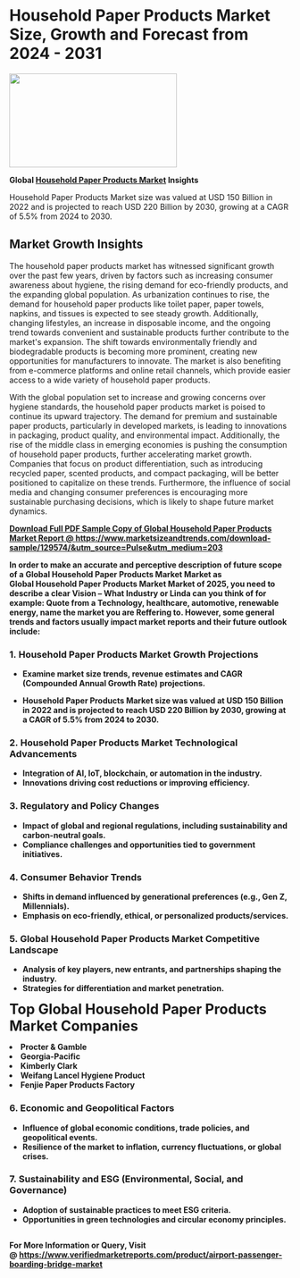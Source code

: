 <H1>Household Paper Products Market Size, Growth and Forecast from 2024 - 2031</H1><img class="aligncenter size-medium wp-image-584254" src="https://thirdeyenews.in/wp-content/uploads/2024/09/Global-Market-Research-300x168.jpeg" alt="" width="300" height="168" /><p><strong>Global&nbsp;<a href="https://www.marketsizeandtrends.com/download-sample/129574/&amp;utm_source=Pulse&amp;utm_medium=203">Household Paper Products Market</a> Insights</strong></p><p>Household Paper Products Market size was valued at USD 150 Billion in 2022 and is projected to reach USD 220 Billion by 2030, growing at a CAGR of 5.5% from 2024 to 2030.</p><p><h2>Market Growth Insights</h2> <p>The household paper products market has witnessed significant growth over the past few years, driven by factors such as increasing consumer awareness about hygiene, the rising demand for eco-friendly products, and the expanding global population. As urbanization continues to rise, the demand for household paper products like toilet paper, paper towels, napkins, and tissues is expected to see steady growth. Additionally, changing lifestyles, an increase in disposable income, and the ongoing trend towards convenient and sustainable products further contribute to the market's expansion. The shift towards environmentally friendly and biodegradable products is becoming more prominent, creating new opportunities for manufacturers to innovate. The market is also benefiting from e-commerce platforms and online retail channels, which provide easier access to a wide variety of household paper products.</p> <p><a href="https://example.com/download-sample" target="_blank"><strong></strong></a></p> <p>With the global population set to increase and growing concerns over hygiene standards, the household paper products market is poised to continue its upward trajectory. The demand for premium and sustainable paper products, particularly in developed markets, is leading to innovations in packaging, product quality, and environmental impact. Additionally, the rise of the middle class in emerging economies is pushing the consumption of household paper products, further accelerating market growth. Companies that focus on product differentiation, such as introducing recycled paper, scented products, and compact packaging, will be better positioned to capitalize on these trends. Furthermore, the influence of social media and changing consumer preferences is encouraging more sustainable purchasing decisions, which is likely to shape future market dynamics.</p> <p><a href="https://example.com/get-more" target="_blank"><strong></p><p><span class=""><strong>Download Full PDF Sample Copy of Global Household Paper Products Market Report</strong> @ <a href="https://www.marketsizeandtrends.com/download-sample/129574/&amp;utm_source=Pulse&amp;utm_medium=203" target="_blank">https://www.marketsizeandtrends.com/download-sample/129574/&amp;utm_source=Pulse&amp;utm_medium=203</a></span></p><p>In order to make an accurate and perceptive description of future scope of a Global&nbsp;Household Paper Products Market Market as Global&nbsp;Household Paper Products Market Market of 2025, you need to describe a clear Vision &ndash; What Industry or Linda can you think of for example: Quote from a Technology, healthcare, automotive, renewable energy, name the market you are Reffering to. However, some general trends and factors usually impact market reports and their future outlook include:</p><h3>1.&nbsp;<strong>Household Paper Products Market Growth Projections</strong></h3><ul><li>Examine market size trends, revenue estimates and CAGR (Compounded Annual Growth Rate) projections.</li><li><p>Household Paper Products Market size was valued at USD 150 Billion in 2022 and is projected to reach USD 220 Billion by 2030, growing at a CAGR of 5.5% from 2024 to 2030.</p></li></ul><h3>2.&nbsp;<strong>Household Paper Products Market Technological Advancements</strong></h3><ul><li>Integration of AI, IoT, blockchain, or automation in the industry.</li><li>Innovations driving cost reductions or improving efficiency.</li></ul><h3>3.&nbsp;<strong>Regulatory and Policy Changes</strong></h3><ul><li>Impact of global and regional regulations, including sustainability and carbon-neutral goals.</li><li>Compliance challenges and opportunities tied to government initiatives.</li></ul><h3>4.&nbsp;<strong>Consumer Behavior Trends</strong></h3><ul><li>Shifts in demand influenced by generational preferences (e.g., Gen Z, Millennials).</li><li>Emphasis on eco-friendly, ethical, or personalized products/services.</li></ul><h3>5.&nbsp;<strong>Global Household Paper Products Market Competitive Landscape</strong></h3><ul><li>Analysis of key players, new entrants, and partnerships shaping the industry.</li><li>Strategies for differentiation and market penetration.</li></ul><p data-pm-slice="1 1 []"><span style="color: inherit; font-family: inherit; font-size: 25px;">Top Global Household Paper Products Market Companies</span></p><div class="" data-test-id=""><p><li>Procter & Gamble</li><li> Georgia-Pacific</li><li> Kimberly Clark</li><li> Weifang Lancel Hygiene Product</li><li> Fenjie Paper Products Factory</li></p></div><h3>6.&nbsp;<strong>Economic and Geopolitical Factors</strong></h3><ul><li>Influence of global economic conditions, trade policies, and geopolitical events.</li><li>Resilience of the market to inflation, currency fluctuations, or global crises.</li></ul><h3>7.&nbsp;<strong>Sustainability and ESG (Environmental, Social, and Governance)</strong></h3><ul><li>Adoption of sustainable practices to meet ESG criteria.</li><li>Opportunities in green technologies and circular economy principles.</li></ul><h2><strong style="font-size: 14px;">For More Information or Query, Visit @&nbsp;</strong><a style="background-color: #ffffff; font-size: 14px;" href="https://www.marketsizeandtrends.com/report/household-paper-products-market/" target="_blank">https://www.verifiedmarketreports.com/product/airport-passenger-boarding-bridge-market</a></h2>
